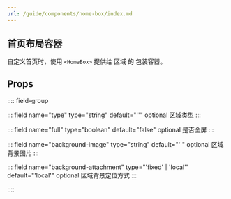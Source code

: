 ```yaml
---
url: /guide/components/home-box/index.md
---
```

## 首页布局容器

自定义首页时，使用 `<HomeBox>` 提供给 区域 的 包装容器。

## Props

:::: field-group

::: field name="type" type="string" default="''" optional
区域类型
:::

::: field name="full" type="boolean" default="false" optional
是否全屏
:::

::: field name="background-image" type="string" default="''" optional
区域背景图片
:::

::: field name="background-attachment" type="'fixed' | 'local'" default="'local'" optional
区域背景定位方式
:::

::::
